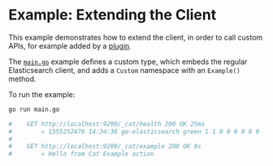 # Example: Extending the Client

This example demonstrates how to extend the client, in order to call custom APIs, for example added by a [plugin](https://github.com/elastic/elasticsearch/blob/master/plugins/examples/rest-handler/src/main/java/org/elasticsearch/example/resthandler/ExampleCatAction.java).

The [`main.go`](main.go) example defines a custom type, which embeds the regular Elasticsearch client, and adds a `Custom` namespace with an `Example()` method.

To run the example:

```bash
go run main.go

#    GET http://localhost:9209/_cat/health 200 OK 25ms
#        « 1555252476 14:34:36 go-elasticsearch green 1 1 0 0 0 0 0 0 - 100.0%
#
#    GET http://localhost:9209/_cat/example 200 OK 0s
#        « Hello from Cat Example action
```
